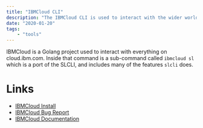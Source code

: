 ```yaml
---
title: "IBMCloud CLI"
description: "The IBMCloud CLI is used to interact with the wider world of IBM cloud services. Included in the IBMCLoud CLI is the `sl` command which is mostly at feature parity with SLCLI."
date: "2020-01-20"
tags:
    - "tools"
---
```


IBMCloud is a Golang project used to interact with everything on cloud.ibm.com. Inside that command is a sub-command called `ibmcloud sl` which is a port of the SLCLI, and includes many of the features `slcli` does.


# Links
- [IBMCloud Install](http://clis.ng.bluemix.net/)
- [IBMCloud Bug Report](https://github.ibm.com/Bluemix/bluemix-cli/issues/2951)
- [IBMCloud Documentation](https://cloud.ibm.com/docs/cli?topic=cloud-cli-ibmcloud_cli)